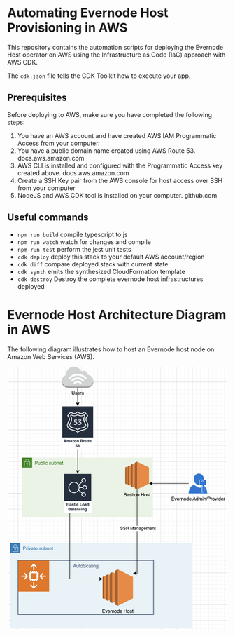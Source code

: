 # Automating Evernode Host Provisioning in AWS
This repository contains the automation scripts for deploying the Evernode Host operator on AWS using the Infrastructure as Code (IaC) approach with AWS CDK.

The `cdk.json` file tells the CDK Toolkit how to execute your app.

## Prerequisites
Before deploying to AWS, make sure you have completed the following steps:

1. You have an AWS account and have created AWS IAM Programmatic Access from your computer.
2. You have a public domain name created using AWS Route 53. docs.aws.amazon.com
3. AWS CLI is installed and configured with the Programmatic Access key created above. docs.aws.amazon.com  
4. Create a SSH Key pair from the AWS console for host access over SSH from your computer
4. NodeJS and AWS CDK tool is installed on your computer. github.com

## Useful commands

* `npm run build`   compile typescript to js
* `npm run watch`   watch for changes and compile
* `npm run test`    perform the jest unit tests
* `cdk deploy`      deploy this stack to your default AWS account/region
* `cdk diff`        compare deployed stack with current state
* `cdk synth`       emits the synthesized CloudFormation template
* `cdk destroy`     Destroy the complete evernode host infrastructures deployed 




# Evernode Host Architecture Diagram in AWS
The following diagram illustrates how to host an Evernode host node on Amazon Web Services (AWS).

![Alt Text](./architecture/aws-host.png)